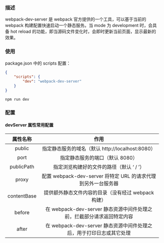 ### 描述

webpack-dev-server 是 webpack 官方提供的一个工具，可以基于当前的 webpack 构建配置快速启动一个静态服务。当 mode 为 development 时，会具备 hot reload 的功能，即当源码文件变化时，会即时更新当前页面，显示最新的效果。

### 使用

package.json 中的 scripts 配置：

```json
{
    "scripts": {
        "dev": "webpack-dev-server"
    }
}
```

```shell
npm run dev
```

### 配置

#### devServer 属性常用配置

|  属性名称   |                             作用                             |
| :---------: | :----------------------------------------------------------: |
|   public    |       指定静态服务的域名（默认 http://localhost:8080）       |
|    port     |               指定静态服务的端口（默认 8080）                |
| publicPath  |           指定浏览构建好的文件的路径（默认 ‘ / ’）           |
|    proxy    | 配置 webpack-dev-server 将特定 URL 的请求代理到另外一台服务器 |
| contentBase |     提供额外静态文件内容的目录（没有经过 webpack 构建）      |
|   before    | 在 webpack-dev-server 静态资源中间件处理之前，拦截部分请求返回特定内容 |
|    after    | 在 webpack-dev-server 静态资源中间件处理之后，用于打印日志或其它处理 |

